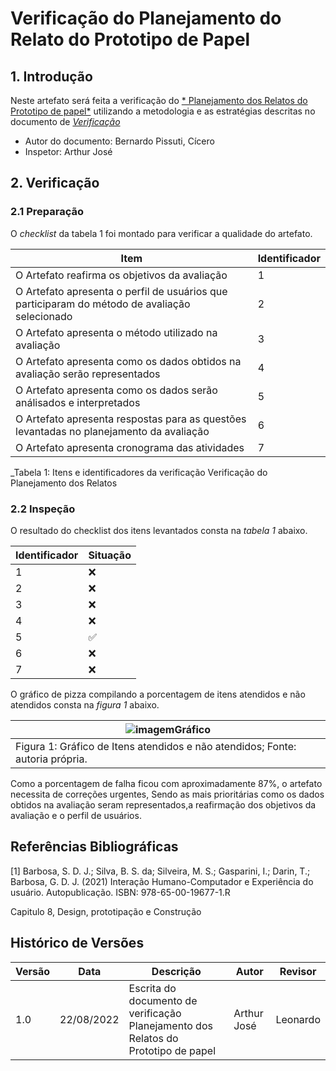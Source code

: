 # Verificação do Planejamento do Relato do Prototipo de Papel

## 1. Introdução

Neste artefato será feita a verificação do
[* Planejamento dos Relatos do Prototipo de papel*](/nivel1/planejamento_relato_prototipo_de_papel.md) utilizando a metodologia e as estratégias descritas no documento
de [*Verificação*](../verif_principal.md)

- Autor do documento: Bernardo Pissuti, Cícero
- Inspetor: Arthur José

## 2. Verificação

### 2.1 Preparação

O *checklist* da tabela 1 foi montado para verificar a qualidade do artefato.

| Item                                                                                          | Identificador |
|-----------------------------------------------------------------------------------------------|---------------|
| O Artefato reafirma os objetivos da avaliação                                                 | 1             |
| O Artefato apresenta o perfil de usuários que participaram do método de avaliação selecionado | 2             |
| O Artefato apresenta o método utilizado na avaliação                                          | 3             |
| O Artefato apresenta como os dados obtidos na avaliação serão representados                   | 4             |
| O Artefato apresenta como os dados serão análisados e interpretados                           | 5             |
| O Artefato apresenta respostas para as questões levantadas no planejamento da avaliação       | 6             |
| O Artefato apresenta cronograma das atividades                                                | 7             |
_Tabela 1: Itens e identificadores da verificação Verificação do Planejamento dos Relatos

### 2.2 Inspeção

O resultado do checklist dos itens levantados consta na _tabela 1_ abaixo.

| Identificador | Situação |
|---------------|----------|
| 1             | ❌        |
| 2             | ❌        |
| 3             | ❌        |
| 4             | ❌        |
| 5             | ✅        |
| 6             | ❌        |
| 7             | ❌        |


O gráfico de pizza compilando a porcentagem de itens atendidos e não atendidos consta na _figura 1_ abaixo.

| ![imagemGráfico](https://user-images.githubusercontent.com/60429513/186038575-7770aa81-9df0-4a46-a940-8229a18923d8.png) |
|-------------------------------------------------------------------------------------------------------------------------|
| Figura 1: Gráfico de Itens atendidos e não atendidos; Fonte: autoria própria.                                           |

Como a porcentagem de falha ficou com aproximadamente 87%, o artefato necessita de correções urgentes, Sendo as mais prioritárias como os dados obtidos na avaliação seram representados,a reafirmação dos objetivos da avaliação e o perfil de usuários.

## Referências Bibliográficas

[1] Barbosa, S. D. J.; Silva, B. S. da; Silveira, M. S.; Gasparini, I.; Darin, T.; Barbosa, G. D. J. (2021)
Interação Humano-Computador e Experiência do usuário. Autopublicação. ISBN: 978-65-00-19677-1.R

Capitulo 8, Design, prototipação e Construção

## Histórico de Versões

| Versão  | Data       | Descrição                                                                          | Autor       | Revisor  |
|---------|------------|------------------------------------------------------------------------------------|-------------|----------|
| 1.0     | 22/08/2022 | Escrita do documento de verificação Planejamento dos Relatos do Prototipo de papel | Arthur José | Leonardo |
